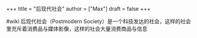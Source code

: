 +++
title = "后现代社会"
author = ["Max"]
draft = false
+++

\#wiki
后现代社会（Postmodern Society）是一个科技发达的社会，这样的社会里充斥着消费品与媒体影像，这样的社会大量消费商品与信息
